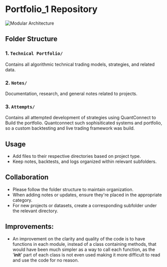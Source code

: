 # Portfolio_1 Repository

![Modular Architecture](<Modular Architecture of a Trading System.drawio.png>)

## Folder Structure

### 1. `Technical Portfolio/`
Contains all algorithmic technical trading models, strategies, and related data.

### 2. `Notes/`
Documentation, research, and general notes related to projects.

### 3. `Attempts/`
Contains all attempted development of strategies using QuantConnect to Build the portfolio. Quantconnect such sophisiticated systems and portfolio, so a custom backtesting and live trading framework was build.

## Usage

- Add files to their respective directories based on project type.
- Keep notes, backtests, and logs organized within relevant subfolders.
  
## Collaboration

- Please follow the folder structure to maintain organization.
- When adding notes or updates, ensure they're placed in the appropriate category.
- For new projects or datasets, create a corresponding subfolder under the relevant directory.


## Improvements:
- An improvement on the clarity and quality of the code is to have functions in each module, instead of a class containing methods, that would have been much simpler as a way to call each function, as the '__init__' part of each class is not even used making it more difficult to read and use the code for no reason. 
